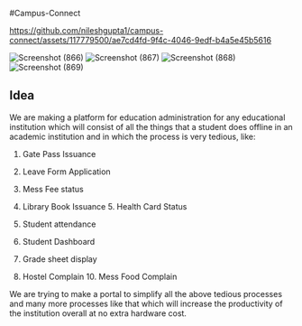 #Campus-Connect



https://github.com/nileshgupta1/campus-connect/assets/117779500/ae7cd4fd-9f4c-4046-9edf-b4a5e45b5616


![Screenshot (866)](https://github.com/nileshgupta1/campus-connect/assets/117779500/005d4767-58df-406e-9654-53874115eadf)
![Screenshot (867)](https://github.com/nileshgupta1/campus-connect/assets/117779500/073b0a3e-02b5-4ce2-9f37-4cdcc3e275de)
![Screenshot (868)](https://github.com/nileshgupta1/campus-connect/assets/117779500/edade430-f19c-49ec-8c66-e5072a175d3d)
![Screenshot (869)](https://github.com/nileshgupta1/campus-connect/assets/117779500/a52d98aa-6694-4533-85d9-14014d129082)


## Idea
We are making a platform for education administration for any educational institution which will consist of all the things that a student does offline in an academic institution and in which the process is very tedious, like:

1. Gate Pass Issuance

2. Leave Form Application

3. Mess Fee status

4. Library Book Issuance 5. Health Card Status

6. Student attendance

7. Student Dashboard

8. Grade sheet display

9. Hostel Complain 10. Mess Food Complain

We are trying to make a portal to simplify all the above tedious processes and many more processes like that which will increase the productivity of the institution overall at no extra hardware cost.

